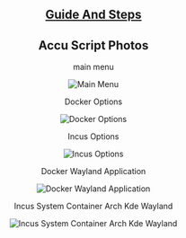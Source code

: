 
<div align="center">
 
##  [Guide And Steps](https://github.com/claudemods/ACCU/blob/main/guide.md)

## Accu Script Photos

<div align="center">
main menu
 <div align="center">
  
![Main Menu](https://github.com/user-attachments/assets/a50252d2-79ea-41de-8495-84961b74effd)

<div align="center">
 Docker Options
 <div align="center">
  
![Docker Options](https://github.com/user-attachments/assets/e8c776b1-516c-40b0-88de-94bd82ab1f81)


<div align="center">
 Incus Options
 <div align="center">
  
![Incus Options](https://github.com/user-attachments/assets/7a6039c8-88bd-46fa-874b-40717a0cb32e)


<div align="center">
 Docker Wayland Application
 <div align="center">
  
![Docker Wayland Application](https://github.com/user-attachments/assets/cce8af89-d317-4f8d-8c2f-16bb901a85bd)

<div align="center">
Incus System Container Arch Kde Wayland
<div align="center">
 
![Incus System Container Arch Kde Wayland](https://github.com/user-attachments/assets/e3b8212b-2e1f-4994-b397-8535746812a4)



